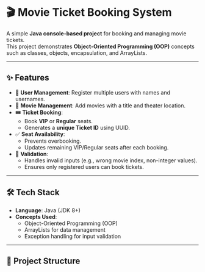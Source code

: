 # 🎬 Movie Ticket Booking System

A simple **Java console-based project** for booking and managing movie tickets.  
This project demonstrates **Object-Oriented Programming (OOP)** concepts such as classes, objects, encapsulation, and ArrayLists.

---

## ✨ Features
- 👥 **User Management**: Register multiple users with names and usernames.
- 🎥 **Movie Management**: Add movies with a title and theater location.
- 🎟️ **Ticket Booking**:
  - Book **VIP** or **Regular** seats.
  - Generates a **unique Ticket ID** using UUID.
- ✅ **Seat Availability**:
  - Prevents overbooking.
  - Updates remaining VIP/Regular seats after each booking.
- 📜 **Validation**:
  - Handles invalid inputs (e.g., wrong movie index, non-integer values).
  - Ensures only registered users can book tickets.

---

## 🛠️ Tech Stack
- **Language**: Java (JDK 8+)
- **Concepts Used**:  
  - Object-Oriented Programming (OOP)  
  - ArrayLists for data management  
  - Exception handling for input validation  

---

## 📂 Project Structure
